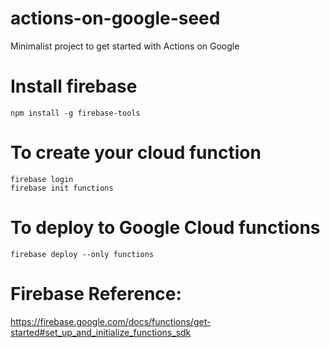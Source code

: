 # actions-on-google-seed
Minimalist project to get started with Actions on Google

# Install firebase
```
npm install -g firebase-tools
```

# To create your cloud function
```
firebase login 
firebase init functions
```

# To deploy to Google Cloud functions
```
firebase deploy --only functions
```

# Firebase Reference: 
https://firebase.google.com/docs/functions/get-started#set_up_and_initialize_functions_sdk

